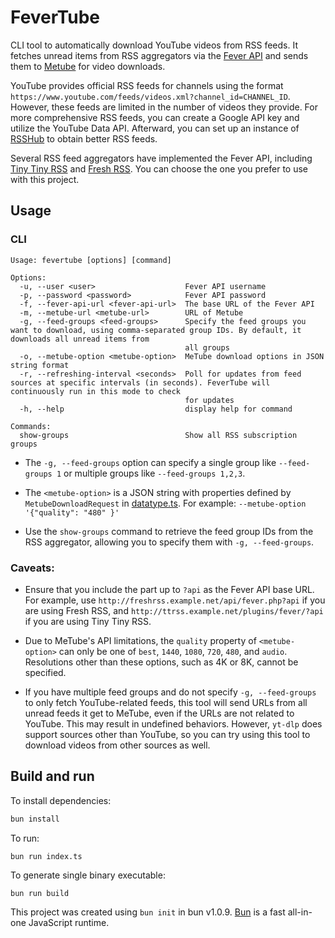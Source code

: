 # FeverTube

CLI tool to automatically download YouTube videos from RSS feeds. It fetches unread items from RSS aggregators via the [Fever API](https://github.com/DigitalDJ/tinytinyrss-fever-plugin/blob/master/fever-api.md) and sends them to [Metube](https://github.com/alexta69/metube) for video downloads.

YouTube provides official RSS feeds for channels using the format `https://www.youtube.com/feeds/videos.xml?channel_id=CHANNEL_ID`. However, these feeds are limited in the number of videos they provide. For more comprehensive RSS feeds, you can create a Google API key and utilize the YouTube Data API. Afterward, you can set up an instance of [RSSHub](https://docs.rsshub.app) to obtain better RSS feeds.

Several RSS feed aggregators have implemented the Fever API, including [Tiny Tiny RSS](https://tt-rss.org) and [Fresh RSS](https://freshrss.org/index.html). You can choose the one you prefer to use with this project.

## Usage

### CLI

```shell
Usage: fevertube [options] [command]

Options:
  -u, --user <user>                    Fever API username
  -p, --password <password>            Fever API password
  -f, --fever-api-url <fever-api-url>  The base URL of the Fever API
  -m, --metube-url <metube-url>        URL of Metube
  -g, --feed-groups <feed-groups>      Specify the feed groups you want to download, using comma-separated group IDs. By default, it downloads all unread items from
                                       all groups
  -o, --metube-option <metube-option>  MeTube download options in JSON string format
  -r, --refreshing-interval <seconds>  Poll for updates from feed sources at specific intervals (in seconds). FeverTube will continuously run in this mode to check
                                       for updates
  -h, --help                           display help for command

Commands:
  show-groups                          Show all RSS subscription groups
```

- The `-g, --feed-groups` option can specify a single group like `--feed-groups 1` or multiple groups like `--feed-groups 1,2,3`.

- The `<metube-option>` is a JSON string with properties defined by `MetubeDownloadRequest` in [datatype.ts](./datatype.ts). For example: `--metube-option '{"quality": "480" }'`

- Use the `show-groups` command to retrieve the feed group IDs from the RSS aggregator, allowing you to specify them with `-g, --feed-groups`.

### Caveats:

- Ensure that you include the part up to `?api` as the Fever API base URL. For example, use `http://freshrss.example.net/api/fever.php?api` if you are using Fresh RSS, and `http://ttrss.example.net/plugins/fever/?api` if you are using Tiny Tiny RSS.

- Due to MeTube's API limitations, the `quality` property of `<metube-option>` can only be one of `best`, `1440`, `1080`, `720`, `480`, and `audio`. Resolutions other than these options, such as 4K or 8K, cannot be specified.

- If you have multiple feed groups and do not specify `-g, --feed-groups` to only fetch YouTube-related feeds, this tool will send URLs from all unread feeds it get to MeTube, even if the URLs are not related to YouTube. This may result in undefined behaviors. However, `yt-dlp` does support sources other than YouTube, so you can try using this tool to download videos from other sources as well.

## Build and run

To install dependencies:

```bash
bun install
```

To run:

```bash
bun run index.ts
```

To generate single binary executable:

```shell
bun run build
```

This project was created using `bun init` in bun v1.0.9. [Bun](https://bun.sh) is a fast all-in-one JavaScript runtime.
